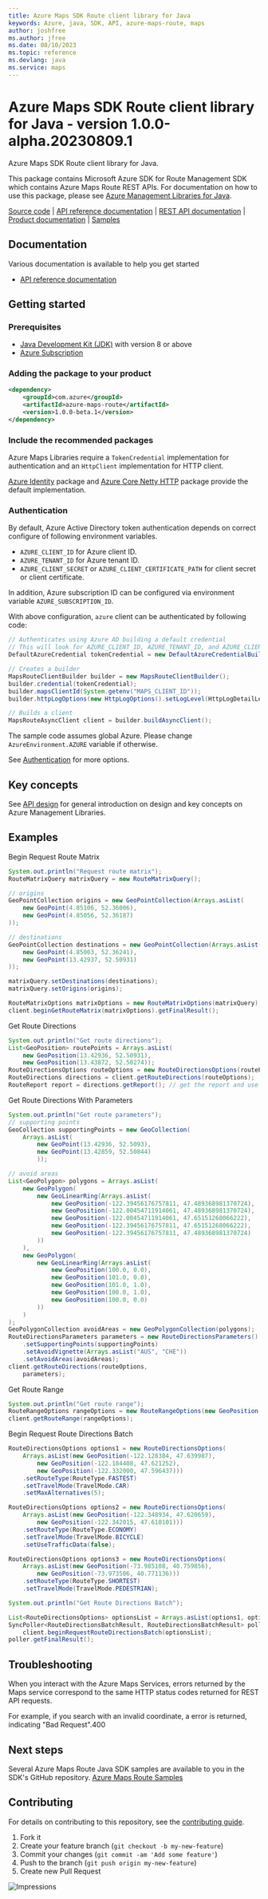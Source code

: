 ```yaml
---
title: Azure Maps SDK Route client library for Java
keywords: Azure, java, SDK, API, azure-maps-route, maps
author: joshfree
ms.author: jfree
ms.date: 08/10/2023
ms.topic: reference
ms.devlang: java
ms.service: maps
---
```

# Azure Maps SDK Route client library for Java - version 1.0.0-alpha.20230809.1 


Azure Maps SDK Route client library for Java.

This package contains Microsoft Azure SDK for Route Management SDK which contains Azure Maps Route REST APIs. For documentation on how to use this package, please see [Azure Management Libraries for Java](/rest/api/maps/route).

[Source code][source] | [API reference documentation][docs] | [REST API documentation][rest_docs] | [Product documentation][product_docs] | [Samples][samples]

## Documentation

Various documentation is available to help you get started

- [API reference documentation][docs]

## Getting started

### Prerequisites

- [Java Development Kit (JDK)][jdk] with version 8 or above
- [Azure Subscription][azure_subscription]

### Adding the package to your product

[//]: # ({x-version-update-start;com.azure:azure-maps-route;current})
```xml 
<dependency>
    <groupId>com.azure</groupId>
    <artifactId>azure-maps-route</artifactId>
    <version>1.0.0-beta.1</version>
</dependency>
```
[//]: # ({x-version-update-end})

### Include the recommended packages

Azure Maps Libraries require a `TokenCredential` implementation for authentication and an `HttpClient` implementation for HTTP client.

[Azure Identity][azure_identity] package and [Azure Core Netty HTTP][azure_core_http_netty] package provide the default implementation.

### Authentication

By default, Azure Active Directory token authentication depends on correct configure of following environment variables.

- `AZURE_CLIENT_ID` for Azure client ID.
- `AZURE_TENANT_ID` for Azure tenant ID.
- `AZURE_CLIENT_SECRET` or `AZURE_CLIENT_CERTIFICATE_PATH` for client secret or client certificate.

In addition, Azure subscription ID can be configured via environment variable `AZURE_SUBSCRIPTION_ID`.

With above configuration, `azure` client can be authenticated by following code:

```java com.azure.maps.route.async.builder.ad.instantiation
// Authenticates using Azure AD building a default credential
// This will look for AZURE_CLIENT_ID, AZURE_TENANT_ID, and AZURE_CLIENT_SECRET env variables
DefaultAzureCredential tokenCredential = new DefaultAzureCredentialBuilder().build();

// Creates a builder
MapsRouteClientBuilder builder = new MapsRouteClientBuilder();
builder.credential(tokenCredential);
builder.mapsClientId(System.getenv("MAPS_CLIENT_ID"));
builder.httpLogOptions(new HttpLogOptions().setLogLevel(HttpLogDetailLevel.BODY_AND_HEADERS));

// Builds a client
MapsRouteAsyncClient client = builder.buildAsyncClient();
```

The sample code assumes global Azure. Please change `AzureEnvironment.AZURE` variable if otherwise.

See [Authentication][authenticate] for more options.

## Key concepts

See [API design][design] for general introduction on design and key concepts on Azure Management Libraries.

## Examples
Begin Request Route Matrix
```java com.azure.maps.search.sync.begin_request_route_matrix
System.out.println("Request route matrix");
RouteMatrixQuery matrixQuery = new RouteMatrixQuery();

// origins
GeoPointCollection origins = new GeoPointCollection(Arrays.asList(
    new GeoPoint(4.85106, 52.36006),
    new GeoPoint(4.85056, 52.36187)
));

// destinations
GeoPointCollection destinations = new GeoPointCollection(Arrays.asList(
    new GeoPoint(4.85003, 52.36241),
    new GeoPoint(13.42937, 52.50931)
));

matrixQuery.setDestinations(destinations);
matrixQuery.setOrigins(origins);

RouteMatrixOptions matrixOptions = new RouteMatrixOptions(matrixQuery);
client.beginGetRouteMatrix(matrixOptions).getFinalResult();
```

Get Route Directions
```java com.azure.maps.route.sync.get_route_directions
System.out.println("Get route directions");
List<GeoPosition> routePoints = Arrays.asList(
    new GeoPosition(13.42936, 52.50931),
    new GeoPosition(13.43872, 52.50274));
RouteDirectionsOptions routeOptions = new RouteDirectionsOptions(routePoints);
RouteDirections directions = client.getRouteDirections(routeOptions);
RouteReport report = directions.getReport(); // get the report and use it
```

Get Route Directions With Parameters
```java com.azure.maps.route.sync.get_route_directions_parameters
System.out.println("Get route parameters");
// supporting points
GeoCollection supportingPoints = new GeoCollection(
    Arrays.asList(
        new GeoPoint(13.42936, 52.5093),
        new GeoPoint(13.42859, 52.50844)
        ));

// avoid areas
List<GeoPolygon> polygons = Arrays.asList(
    new GeoPolygon(
        new GeoLinearRing(Arrays.asList(
            new GeoPosition(-122.39456176757811, 47.489368981370724),
            new GeoPosition(-122.00454711914061, 47.489368981370724),
            new GeoPosition(-122.00454711914061, 47.65151268066222),
            new GeoPosition(-122.39456176757811, 47.65151268066222),
            new GeoPosition(-122.39456176757811, 47.489368981370724)
        ))
    ),
    new GeoPolygon(
        new GeoLinearRing(Arrays.asList(
            new GeoPosition(100.0, 0.0),
            new GeoPosition(101.0, 0.0),
            new GeoPosition(101.0, 1.0),
            new GeoPosition(100.0, 1.0),
            new GeoPosition(100.0, 0.0)
        ))
    )
);
GeoPolygonCollection avoidAreas = new GeoPolygonCollection(polygons);
RouteDirectionsParameters parameters = new RouteDirectionsParameters()
    .setSupportingPoints(supportingPoints)
    .setAvoidVignette(Arrays.asList("AUS", "CHE"))
    .setAvoidAreas(avoidAreas);
client.getRouteDirections(routeOptions,
    parameters);
```

Get Route Range
```java com.azure.maps.search.sync.route_range
System.out.println("Get route range");
RouteRangeOptions rangeOptions = new RouteRangeOptions(new GeoPosition(50.97452, 5.86605), Duration.ofSeconds(6000));
client.getRouteRange(rangeOptions);
```

Begin Request Route Directions Batch
```java com.azure.maps.search.sync.begin_request_route_directions_batch
RouteDirectionsOptions options1 = new RouteDirectionsOptions(
    Arrays.asList(new GeoPosition(-122.128384, 47.639987),
        new GeoPosition(-122.184408, 47.621252),
        new GeoPosition(-122.332000, 47.596437)))
    .setRouteType(RouteType.FASTEST)
    .setTravelMode(TravelMode.CAR)
    .setMaxAlternatives(5);

RouteDirectionsOptions options2 = new RouteDirectionsOptions(
    Arrays.asList(new GeoPosition(-122.348934, 47.620659),
        new GeoPosition(-122.342015, 47.610101)))
    .setRouteType(RouteType.ECONOMY)
    .setTravelMode(TravelMode.BICYCLE)
    .setUseTrafficData(false);

RouteDirectionsOptions options3 = new RouteDirectionsOptions(
    Arrays.asList(new GeoPosition(-73.985108, 40.759856),
        new GeoPosition(-73.973506, 40.771136)))
    .setRouteType(RouteType.SHORTEST)
    .setTravelMode(TravelMode.PEDESTRIAN);

System.out.println("Get Route Directions Batch");

List<RouteDirectionsOptions> optionsList = Arrays.asList(options1, options2, options3);
SyncPoller<RouteDirectionsBatchResult, RouteDirectionsBatchResult> poller =
    client.beginRequestRouteDirectionsBatch(optionsList);
poller.getFinalResult();
```

## Troubleshooting
When you interact with the Azure Maps Services, errors returned by the Maps service correspond to the same HTTP status codes returned for REST API requests.

For example, if you search with an invalid coordinate, a error is returned, indicating "Bad Request".400

## Next steps

Several Azure Maps Route Java SDK samples are available to you in the SDK's GitHub repository.
[Azure Maps Route Samples](https://github.com/Azure/azure-sdk-for-java/tree/main/sdk/maps/azure-maps-route/src/samples)

## Contributing

For details on contributing to this repository, see the [contributing guide](https://github.com/Azure/azure-sdk-for-java/blob/main/CONTRIBUTING.md).

1. Fork it
1. Create your feature branch (`git checkout -b my-new-feature`)
1. Commit your changes (`git commit -am 'Add some feature'`)
1. Push to the branch (`git push origin my-new-feature`)
1. Create new Pull Request

<!-- LINKS -->
[source]: https://github.com/Azure/azure-sdk-for-java/tree/main/sdk/maps/azure-maps-route/src
[samples]:  https://github.com/Azure/azure-sdk-for-java/tree/main/sdk/maps/azure-maps-route/src/samples
[rest_docs]: /rest/api/maps
[product_docs]: /azure/azure-maps/
[docs]: https://azure.github.io/azure-sdk-for-java/
[jdk]: /java/azure/jdk/
[azure_subscription]: https://azure.microsoft.com/free/
[azure_identity]: https://github.com/Azure/azure-sdk-for-java/blob/main/sdk/identity/azure-identity
[azure_core_http_netty]: https://github.com/Azure/azure-sdk-for-java/blob/main/sdk/core/azure-core-http-netty
[authenticate]: https://github.com/Azure/azure-sdk-for-java/blob/main/sdk/resourcemanager/docs/AUTH.md
[design]: https://github.com/Azure/azure-sdk-for-java/blob/main/sdk/resourcemanager/docs/DESIGN.md

![Impressions](https://azure-sdk-impressions.azurewebsites.net/api/impressions/azure-sdk-for-java%2Fsdk%2Fmaps%2Fazure-maps-route%2FREADME.png)

